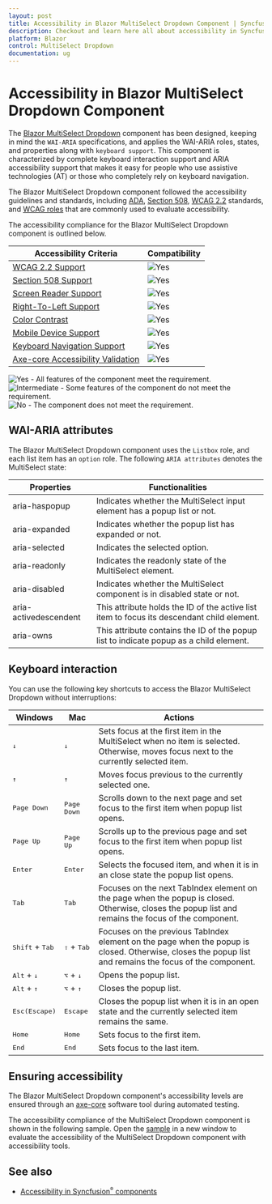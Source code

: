 ```yaml
---
layout: post
title: Accessibility in Blazor MultiSelect Dropdown Component | Syncfusion
description: Checkout and learn here all about accessibility in Syncfusion Blazor MultiSelect Dropdown component and more.
platform: Blazor
control: MultiSelect Dropdown
documentation: ug
---
```


# Accessibility in Blazor MultiSelect Dropdown Component

The [Blazor MultiSelect Dropdown](https://www.syncfusion.com/blazor-components/blazor-multiselect-dropdown) component has been designed, keeping in mind the `WAI-ARIA` specifications, and applies the WAI-ARIA roles, states, and properties along with `keyboard support`. This component is characterized by complete keyboard interaction support and ARIA accessibility support that makes it easy for people who use assistive technologies (AT) or those who completely rely on keyboard navigation.

The Blazor MultiSelect Dropdown component followed the accessibility guidelines and standards, including [ADA](https://www.ada.gov/), [Section 508](https://www.section508.gov/), [WCAG 2.2](https://www.w3.org/TR/WCAG22/) standards, and [WCAG roles](https://www.w3.org/TR/wai-aria/#roles) that are commonly used to evaluate accessibility.

The accessibility compliance for the Blazor MultiSelect Dropdown component is outlined below.

| Accessibility Criteria | Compatibility |
| -- | -- |
| [WCAG 2.2 Support](../common/accessibility#accessibility-standards) | <img src="https://cdn.syncfusion.com/content/images/documentation/full.png" alt="Yes"> |
| [Section 508 Support](../common/accessibility#accessibility-standards) | <img src="https://cdn.syncfusion.com/content/images/documentation/full.png" alt="Yes"> |
| [Screen Reader Support](../common/accessibility#screen-reader-support) | <img src="https://cdn.syncfusion.com/content/images/documentation/full.png" alt="Yes"> |
| [Right-To-Left Support](../common/accessibility#right-to-left-support) | <img src="https://cdn.syncfusion.com/content/images/documentation/full.png" alt="Yes"> |
| [Color Contrast](../common/accessibility#color-contrast) | <img src="https://cdn.syncfusion.com/content/images/documentation/full.png" alt="Yes"> |
| [Mobile Device Support](../common/accessibility#mobile-device-support) | <img src="https://cdn.syncfusion.com/content/images/documentation/full.png" alt="Yes"> |
| [Keyboard Navigation Support](../common/accessibility#keyboard-navigation-support) | <img src="https://cdn.syncfusion.com/content/images/documentation/full.png" alt="Yes"> |
| [Axe-core Accessibility Validation](../common/accessibility#ensuring-accessibility) | <img src="https://cdn.syncfusion.com/content/images/documentation/full.png" alt="Yes"> |

<style>
    .post .post-content img {
        display: inline-block;
        margin: 0.5em 0;
    }
</style>
<div><img src="https://cdn.syncfusion.com/content/images/documentation/full.png" alt="Yes"> - All features of the component meet the requirement.</div>

<div><img src="https://cdn.syncfusion.com/content/images/documentation/partial.png" alt="Intermediate"> - Some features of the component do not meet the requirement.</div>

<div><img src="https://cdn.syncfusion.com/content/images/documentation/not-supported.png" alt="No"> - The component does not meet the requirement.</div>

## WAI-ARIA attributes

The Blazor MultiSelect Dropdown component uses the `Listbox` role, and each list item has an `option` role. The following `ARIA attributes` denotes the MultiSelect state:

| **Properties** | **Functionalities** |
| --- | --- |
| aria-haspopup | Indicates whether the MultiSelect input element has a popup list or not. |
| aria-expanded | Indicates whether the popup list has expanded or not. |
| aria-selected | Indicates the selected option. |
| aria-readonly | Indicates the readonly state of the MultiSelect element. |
| aria-disabled | Indicates whether the MultiSelect component is in disabled state or not. |
| aria-activedescendent | This attribute holds the ID of the active list item  to focus its descendant child element. |
| aria-owns | This attribute contains the ID of the popup list to indicate popup as a child element. |

## Keyboard interaction

You can use the following key shortcuts to access the Blazor MultiSelect Dropdown without interruptions:

| Windows | Mac | Actions |
| --- | --- | --- |
| <kbd>↓</kbd> | <kbd>↓</kbd> | Sets focus at the first item in the MultiSelect when no item is selected. Otherwise, moves focus next to the currently selected item. |
| <kbd>↑</kbd> | <kbd>↑</kbd> | Moves focus previous to the currently selected one. |
| <kbd>Page Down</kbd> | <kbd>Page Down</kbd> | Scrolls down to the next page and set focus to the first item when popup list opens. |
| <kbd>Page Up</kbd> | <kbd>Page Up</kbd> | Scrolls up to the previous page and set focus to the first item when popup list opens. |
| <kbd>Enter</kbd> | <kbd>Enter</kbd> | Selects the focused item, and when it is in an close state the popup list opens. |
| <kbd>Tab</kbd> | <kbd>Tab</kbd> | Focuses on the next TabIndex element on the page when the popup is closed. Otherwise, closes the popup list and remains the focus of the component. |
| <kbd>Shift</kbd> + <kbd>Tab</kbd> | <kbd>⇧</kbd> + <kbd>Tab</kbd> | Focuses on the previous TabIndex element on the page when the popup is closed. Otherwise, closes the popup list and remains the focus of the component. |
| <kbd>Alt</kbd> + <kbd>↓</kbd> | <kbd>⌥</kbd> + <kbd>↓</kbd> | Opens the popup list. |
| <kbd>Alt</kbd> + <kbd>↑</kbd> | <kbd>⌥</kbd> + <kbd>↑</kbd> | Closes the popup list. |
| <kbd>Esc(Escape)</kbd> | <kbd>Escape</kbd> | Closes the popup list when it is in an open state and the currently selected item remains the same. |
| <kbd>Home</kbd> | <kbd>Home</kbd> | Sets focus to the first item. |
| <kbd>End</kbd> | <kbd>End</kbd> | Sets focus to the last item. |

## Ensuring accessibility

The Blazor MultiSelect Dropdown component's accessibility levels are ensured through an [axe-core](https://www.npmjs.com/package/axe-core) software tool during automated testing.

The accessibility compliance of the MultiSelect Dropdown component is shown in the following sample. Open the [sample](https://blazor.syncfusion.com/accessibility/multiselect) in a new window to evaluate the accessibility of the MultiSelect Dropdown component with accessibility tools.

## See also

* [Accessibility in Syncfusion<sup style="font-size:70%">&reg;</sup> components](../common/accessibility)